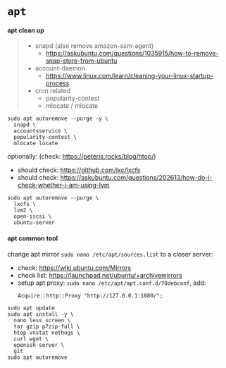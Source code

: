 # `apt`


#### apt clean up

> - snapd (also remove amazon-ssm-agent)
>   - https://askubuntu.com/questions/1035915/how-to-remove-snap-store-from-ubuntu
> - account-daemon
>   - https://www.linux.com/learn/cleaning-your-linux-startup-process
> - cron related
>   - popularity-contest
>   - mlocate / mlocate

```shell script
sudo apt autoremove --purge -y \
  snapd \
  accountsservice \
  popularity-contest \
  mlocate locate
```

optionally: (check: https://peteris.rocks/blog/htop/)
- should check: https://github.com/lxc/lxcfs
- should check: https://askubuntu.com/questions/202613/how-do-i-check-whether-i-am-using-lvm
```shell script
sudo apt autoremove --purge \
  lxcfs \
  lvm2 \
  open-iscsi \
  ubuntu-server
```


#### apt common tool

change apt mirror `sudo nano /etc/apt/sources.list` to a closer server:
- check: https://wiki.ubuntu.com/Mirrors
- check list: https://launchpad.net/ubuntu/+archivemirrors
- setup apt proxy: `sudo nano /etc/apt/apt.conf.d/70debconf`, add:
  ```
  Acquire::http::Proxy "http://127.0.0.1:1080/";
  ```

```shell script
sudo apt update
sudo apt install -y \
  nano less screen \
  tar gzip p7zip-full \
  htop vnstat nethogs \
  curl wget \
  openssh-server \
  git
sudo apt autoremove
```
